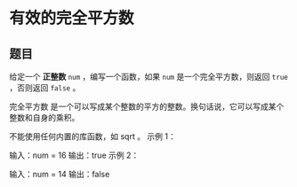 # 有效的完全平方数

## 题目

给定一个 **正整数** `num` ，编写一个函数，如果 `num` 是一个完全平方数，则返回 `true` ，否则返回 `false` 。

完全平方数 是一个可以写成某个整数的平方的整数。换句话说，它可以写成某个整数和自身的乘积。

不能使用任何内置的库函数，如  sqrt 。
示例 1：

输入：num = 16
输出：true
示例 2：

输入：num = 14
输出：false
